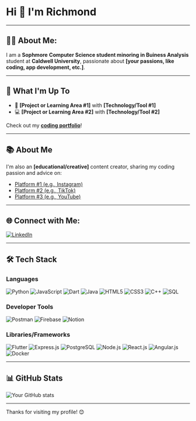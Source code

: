 # Hi 👋 I'm **Richmond**

---

## 🧑‍💻 **About Me:**
I am a **Sophmore** **Computer Science student minoring in Buiness Analysis** student at **Caldwell University**, passionate about **[your passions, like coding, app development, etc.]**.

---

## 🚀 **What I'm Up To**
- 🌱 **[Project or Learning Area #1]** with **[Technology/Tool #1]**
- 💻 **[Project or Learning Area #2]** with **[Technology/Tool #2]**

Check out my **[coding portfolio](your-portfolio-link)**!

---

## 📚 **About Me**
I'm also an **[educational/creative]** content creator, sharing my coding passion and advice on:

- [Platform #1 (e.g., Instagram)](your-link-1)
- [Platform #2 (e.g., TikTok)](your-link-2)
- [Platform #3 (e.g., YouTube)](your-link-3)

---

## 🌐 **Connect with Me:**
[![LinkedIn](https://img.shields.io/badge/LinkedIn-YourLinkedInName-blue?style=for-the-badge&logo=linkedin)](your-linkedin-link)

---

## 🛠️ **Tech Stack**

### **Languages**
![Python](https://img.shields.io/badge/Python-3776AB?style=for-the-badge&logo=python&logoColor=white)
![JavaScript](https://img.shields.io/badge/JavaScript-F7DF1E?style=for-the-badge&logo=javascript&logoColor=black)
![Dart](https://img.shields.io/badge/Dart-0175C2?style=for-the-badge&logo=dart&logoColor=white)
![Java](https://img.shields.io/badge/Java-007396?style=for-the-badge&logo=java&logoColor=white)
![HTML5](https://img.shields.io/badge/HTML5-E34F26?style=for-the-badge&logo=html5&logoColor=white)
![CSS3](https://img.shields.io/badge/CSS3-1572B6?style=for-the-badge&logo=css3&logoColor=white)
![C++](https://img.shields.io/badge/C++-00599C?style=for-the-badge&logo=c%2B%2B&logoColor=white)
![SQL](https://img.shields.io/badge/SQL-4479A1?style=for-the-badge&logo=postgresql&logoColor=white)

### **Developer Tools**
![Postman](https://img.shields.io/badge/Postman-FF6C37?style=for-the-badge&logo=postman&logoColor=white)
![Firebase](https://img.shields.io/badge/Firebase-FFCA28?style=for-the-badge&logo=firebase&logoColor=black)
![Notion](https://img.shields.io/badge/Notion-000000?style=for-the-badge&logo=notion&logoColor=white)

### **Libraries/Frameworks**
![Flutter](https://img.shields.io/badge/Flutter-02569B?style=for-the-badge&logo=flutter&logoColor=white)
![Express.js](https://img.shields.io/badge/Express.js-000000?style=for-the-badge&logo=express&logoColor=white)
![PostgreSQL](https://img.shields.io/badge/PostgreSQL-336791?style=for-the-badge&logo=postgresql&logoColor=white)
![Node.js](https://img.shields.io/badge/Node.js-339933?style=for-the-badge&logo=node.js&logoColor=white)
![React.js](https://img.shields.io/badge/React-61DAFB?style=for-the-badge&logo=react&logoColor=black)
![Angular.js](https://img.shields.io/badge/Angular-DD0031?style=for-the-badge&logo=angular&logoColor=white)
![Docker](https://img.shields.io/badge/Docker-2496ED?style=for-the-badge&logo=docker&logoColor=white)

---

## 📊 **GitHub Stats**
![Your GitHub stats](https://github-readme-stats.vercel.app/api?username=richmond003&show_icons=true&theme=dark)

---

<!-- Optional Footer Message -->
Thanks for visiting my profile! 😊

<!--
**richmond003/richmond003** is a ✨ _special_ ✨ repository because its `README.md` (this file) appears on your GitHub profile.

Here are some ideas to get you started:

- 🔭 I’m currently working on ...
- 🌱 I’m currently learning ...
- 👯 I’m looking to collaborate on ...
- 🤔 I’m looking for help with ...
- 💬 Ask me about ...
- 📫 How to reach me: ...
- 😄 Pronouns: ...
- ⚡ Fun fact: ...
-->
